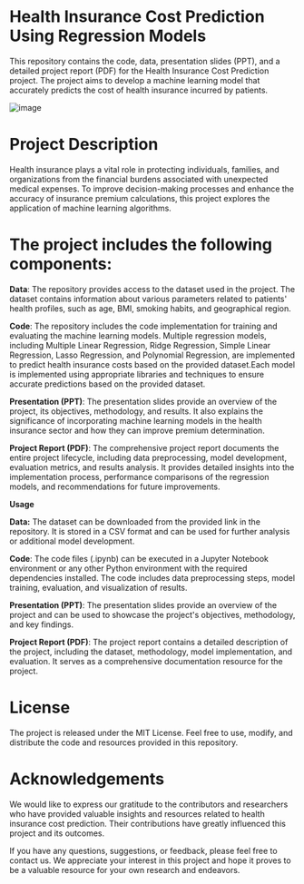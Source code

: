 # Health Insurance Cost Prediction Using Regression Models

This repository contains the code, data, presentation slides (PPT), and a detailed project report (PDF) for the Health Insurance Cost Prediction project. The project aims to develop a machine learning model that accurately predicts the cost of health insurance incurred by patients.

  ![image](https://github.com/Muskan1425/Health-Insurance-Cost-Prediction/assets/109355729/7c242044-8f2c-4632-a4ba-e8234489230f) 

# Project Description

Health insurance plays a vital role in protecting individuals, families, and organizations from the financial burdens associated with unexpected medical expenses. To improve decision-making processes and enhance the accuracy of insurance premium calculations, this project explores the application of machine learning algorithms.

# The project includes the following components:

**Data**: The repository provides access to the dataset used in the project. The dataset contains information about various parameters related to patients' health profiles, such as age, BMI, smoking habits, and geographical region.

**Code**: The repository includes the code implementation for training and evaluating the machine learning models. Multiple regression models, including Multiple Linear Regression, Ridge Regression, Simple Linear Regression, Lasso Regression, and Polynomial Regression, are implemented to predict health insurance costs based on the provided dataset.Each model is implemented using appropriate libraries and techniques to ensure accurate predictions based on the provided dataset.

**Presentation (PPT)**: The presentation slides provide an overview of the project, its objectives, methodology, and results. It also explains the significance of incorporating machine learning models in the health insurance sector and how they can improve premium determination.

**Project Report (PDF)**: The comprehensive project report documents the entire project lifecycle, including data preprocessing, model development, evaluation metrics, and results analysis. It provides detailed insights into the implementation process, performance comparisons of the regression models, and recommendations for future improvements.

**Usage**

**Data:** The dataset can be downloaded from the provided link in the repository. It is stored in a CSV format and can be used for further analysis or additional model development.

**Code**: The code files (.ipynb) can be executed in a Jupyter Notebook environment or any other Python environment with the required dependencies installed. The code includes data preprocessing steps, model training, evaluation, and visualization of results.

**Presentation (PPT)**: The presentation slides provide an overview of the project and can be used to showcase the project's objectives, methodology, and key findings.

**Project Report (PDF)**: The project report contains a detailed description of the project, including the dataset, methodology, model implementation, and evaluation. It serves as a comprehensive documentation resource for the project.

# License
The project is released under the MIT License. Feel free to use, modify, and distribute the code and resources provided in this repository.

# Acknowledgements
We would like to express our gratitude to the contributors and researchers who have provided valuable insights and resources related to health insurance cost prediction. Their contributions have greatly influenced this project and its outcomes.

If you have any questions, suggestions, or feedback, please feel free to contact us. We appreciate your interest in this project and hope it proves to be a valuable resource for your own research and endeavors.
